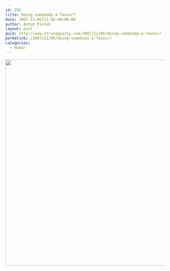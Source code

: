 ```yaml
---
id: 292
title: Doing somebody a favour?
date: 2007-11-06T21:56:48+00:00
author: Anton Piatek
layout: post
guid: http://www.strangeparty.com/2007/11/06/doing-somebody-a-favour/
permalink: /2007/11/06/doing-somebody-a-favour/
categories:
  - Humor
---
```

[<img src="http://www.userfriendly.org/cartoons/archives/07nov/uf010905.gif" width="650" />](http://ars.userfriendly.org/cartoons/?id=20071105)